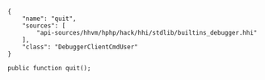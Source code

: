 ``` yamlmeta
{
    "name": "quit",
    "sources": [
        "api-sources/hhvm/hphp/hack/hhi/stdlib/builtins_debugger.hhi"
    ],
    "class": "DebuggerClientCmdUser"
}
```




``` Hack
public function quit();
```
<!-- HHAPIDOC -->
